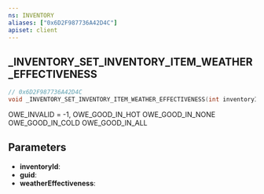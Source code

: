 ```yaml
---
ns: INVENTORY
aliases: ["0x6D2F987736A42D4C"]
apiset: client
---
```

## _INVENTORY_SET_INVENTORY_ITEM_WEATHER_EFFECTIVENESS

```c
// 0x6D2F987736A42D4C
void _INVENTORY_SET_INVENTORY_ITEM_WEATHER_EFFECTIVENESS(int inventoryId,Any* guid,int weatherEffectiveness);
```

OWE_INVALID = -1,
OWE_GOOD_IN_HOT
OWE_GOOD_IN_NONE
OWE_GOOD_IN_COLD
OWE_GOOD_IN_ALL

## Parameters
* **inventoryId**:
* **guid**:
* **weatherEffectiveness**: